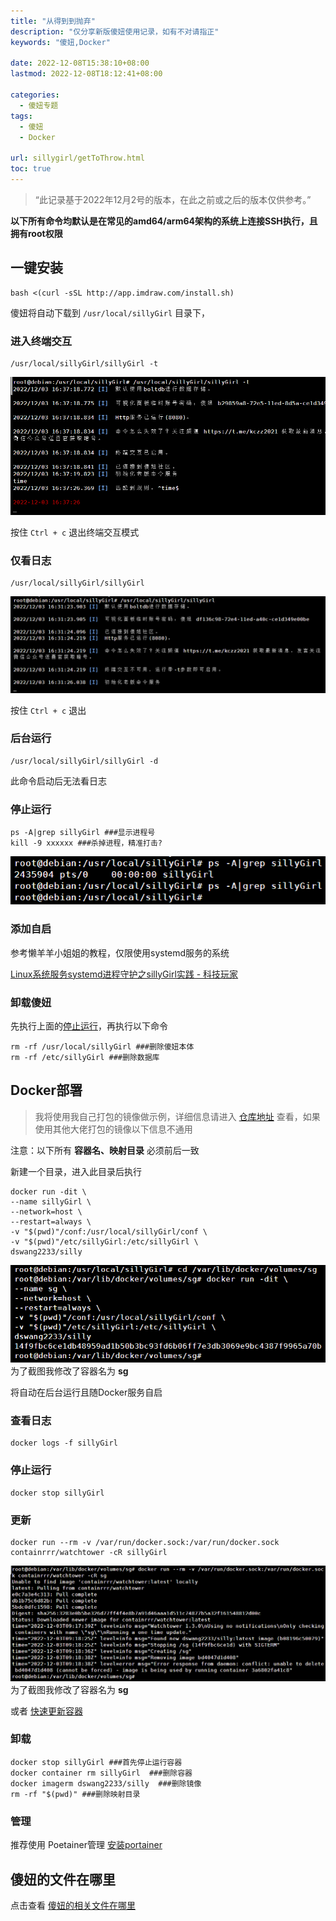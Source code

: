 ```yaml
---
title: "从得到到抛弃"
description: "仅分享新版傻妞使用记录，如有不对请指正"
keywords: "傻妞,Docker"

date: 2022-12-08T15:38:10+08:00
lastmod: 2022-12-08T18:12:41+08:00

categories:
  - 傻妞专题
tags:
  - 傻妞
  - Docker

url: sillygirl/getToThrow.html
toc: true
---
```


> “此记录基于2022年12月2号的版本，在此之前或之后的版本仅供参考。”

**以下所有命令均默认是在常见的amd64/arm64架构的系统上连接SSH执行，且拥有root权限**

## 一键安装

```Shell
bash <(curl -sSL http://app.imdraw.com/install.sh)
```

傻妞将自动下载到 `/usr/local/sillyGirl` 目录下，

### 进入终端交互

```Shell
/usr/local/sillyGirl/sillyGirl -t
```

![image.png](getToThrow/image.png)

按住 `Ctrl + c` 退出终端交互模式

### 仅看日志

```Shell
/usr/local/sillyGirl/sillyGirl
```

![image.png](getToThrow/image1.png)

按住 `Ctrl + c` 退出

### 后台运行

```Shell
/usr/local/sillyGirl/sillyGirl -d
```

此命令启动后无法看日志

### 停止运行 

```Shell
ps -A|grep sillyGirl ###显示进程号
kill -9 xxxxxx ###杀掉进程，精准打击?
```

![image.png](getToThrow/image2.png)

### 添加自启

参考懒羊羊小姐姐的教程，仅限使用systemd服务的系统

[Linux系统服务systemd进程守护之sillyGirl实践 - 科技玩家](https://www.kejiwanjia.com/jiaocheng/zheteng/notes/74594.html##systemctl)

### 卸载傻妞

先执行上面的[停止运行](#停止运行)，再执行以下命令

```Shell
rm -rf /usr/local/sillyGirl ###删除傻妞本体
rm -rf /etc/sillyGirl ###删除数据库
```

## Docker部署

> 我将使用我自己打包的镜像做示例，详细信息请进入 [仓库地址](https://hub.docker.com/r/dswang2233/silly) 查看，如果使用其他大佬打包的镜像以下信息不通用

注意：以下所有 **容器名、映射目录** 必须前后一致

新建一个目录，进入此目录后执行

```Shell
docker run -dit \
--name sillyGirl \
--network=host \
--restart=always \
-v "$(pwd)"/conf:/usr/local/sillyGirl/conf \
-v "$(pwd)"/etc/sillyGirl:/etc/sillyGirl \
dswang2233/silly
```

![为了截图我修改了容器名为 sg](getToThrow/image3.png)
为了截图我修改了容器名为 **sg**

将自动在后台运行且随Docker服务自启

### 查看日志

```Shell
docker logs -f sillyGirl
```

### 停止运行

```Shell
docker stop sillyGirl
```

### 更新

```Shell
docker run --rm -v /var/run/docker.sock:/var/run/docker.sock containrrr/watchtower -cR sillyGirl
```

![为了截图我修改了容器名为 sg](getToThrow/image4.png)
为了截图我修改了容器名为 **sg**

或者 [快速更新容器](install-docker/install-portainer.html#快速更新容器)

### 卸载

```Shell
docker stop sillyGirl ###首先停止运行容器
docker container rm sillyGirl  ###删除容器
docker imagerm dswang2233/silly  ###删除镜像
rm -rf "$(pwd)" ###删除映射目录
```

### 管理

推荐使用 Poetainer管理 [安装portainer](install-docker/install-portainer.html)

## 傻妞的文件在哪里

点击查看 [傻妞的相关文件在哪里](Q&A.html#傻妞的相关文件在哪里)